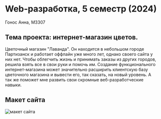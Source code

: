 # Web-разработка, 5 семестр (2024)

Гонос Анна, M3307

## Тема проекта: интернет-магазин цветов.

Цветочный магазин "Лаванда". Он находится в небольшом городе Партизанск и работает оффлайн уже много лет, однако своего сайта у них нет. Чтобы облегчить жизнь и принимать заказы из других городов, решила взять все в свои руки и помочь им. Создание функционального интернет-магазина может значительно расширить клиентскую базу цветочного магазина и вывести его, так сказать, на новый уровень. А так же поможет мне развить свои скромные веб-разработческие навыки.

## Макет сайта

![макет сайта](https://github.com/AnnaGonos/IS-web-2024-5sem/blob/main/picture/desktop-main.png)



